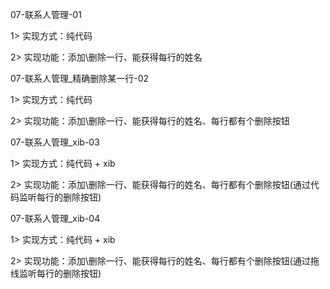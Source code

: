 07-联系人管理-01

1> 实现方式：纯代码

2> 实现功能：添加\删除一行、能获得每行的姓名



07-联系人管理_精确删除某一行-02

1> 实现方式：纯代码

2> 实现功能：添加\删除一行、能获得每行的姓名、每行都有个删除按钮



07-联系人管理_xib-03

1> 实现方式：纯代码 + xib

2> 实现功能：添加\删除一行、能获得每行的姓名、每行都有个删除按钮(通过代码监听每行的删除按钮)



07-联系人管理_xib-04

1> 实现方式：纯代码 + xib

2> 实现功能：添加\删除一行、能获得每行的姓名、每行都有个删除按钮(通过拖线监听每行的删除按钮)

